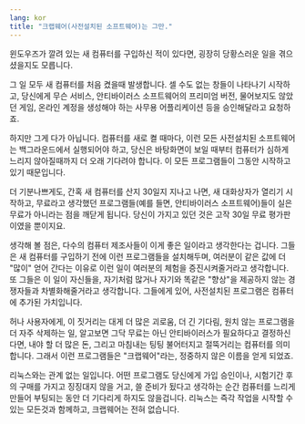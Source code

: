 ```yaml
---
lang: kor
title: "크랩웨어(사전설치된 소프트웨어)는 그만."
---
```


윈도우즈가 깔려 있는 새 컴퓨터를 구입하신 적이 있다면, 굉장히 당황스러운 일을 겪으셨을지도 모릅니다.

그 일 모두 새 컴퓨터를 처음 켰을때 발생합니다. 셀 수도 없는 창들이 나타나기 시작하고, 당신에게 무슨 서비스, 안티바이러스 소프트웨어의 프리미엄 버전, 물어보지도 않았던 게임, 온라인 계정을 생성해야 하는 사무용 어플리케이션 등을 승인해달라고 요청하죠.

하지만 그게 다가 아닙니다. 컴퓨터를 새로 켤 때마다, 이런 모든 사전설치된 소프트웨어는 백그라운드에서 실행되어야 하고, 당신은 바탕화면이 보일 때부터 컴퓨터가 심하게 느리지 않아질때까지 더 오래 기다려야 합니다. 이 모든 프로그램들이 그동안 시작하고 있기 때문입니다.


더 기분나쁘게도, 간혹 새 컴퓨터를 산지 30일지 지나고 나면, 새 대화상자가 열리기 시작하고, 무료라고 생각했던 프로그램들(예를 들면, 안티바이러스 소프트웨어)들이 실은 무료가 아니라는 점을 깨닫게 됩니다. 당신이 가지고 있던 것은 고작 30일 무료 평가판이였을 뿐이지요.

생각해 볼 점은, 다수의 컴퓨터 제조사들이 이게 좋은 일이라고 생각한다는 겁니다. 그들은 새 컴퓨터를 구입하기 전에 이런 프로그램들을 설치해두며, 여러분이 같은 값에 더 "많이" 얻어 간다는 이유로 이런 일이 여러분의 체험을 증진시켜줄거라고 생각합니다. 또 그들은 이 일이 자신들을, 자기처럼 많거나 자기와 똑같은 "향상"을 제공하지 않는 경쟁자들과 차별화해줄거라고 생각합니다. 그들에게 있어, 사전설치된 프로그램은 컴퓨터에 추가된 가치입니다.

허나 사용자에게, 이 짓거리는 대게 더 많은 괴로움, 더 긴 기다림, 원치 않는 프로그램을 더 자주 삭제하는 일, 알고보면 그닥 무료는 아닌 안티바이러스가 필요하다고 결정하신다면, 내야 할 더 많은 돈, 그리고 마침내는 팅팅 불어터지고 절뚝거리는 컴퓨터를 의미합니다. 그래서 이런 프로그램들은 "크랩웨어"라는, 정중하지 않은 이름을 얻게 되었죠.

리눅스와는 관계 없는 일입니다. 어떤 프로그램도 당신에게 가입 승인이나, 시험기간 후의 구매를 가지고 징징대지 않을 거고, 쓸 준비가 됬다고 생각하는 순간 컴퓨터를 느리게 만들어 부팅되는 동안 더 기다리게 하지도 않을겁니다. 리눅스는 즉각 작업을 시작할 수 있는 모든것과 함께하고, 크랩웨어는 전혀 없습니다.




